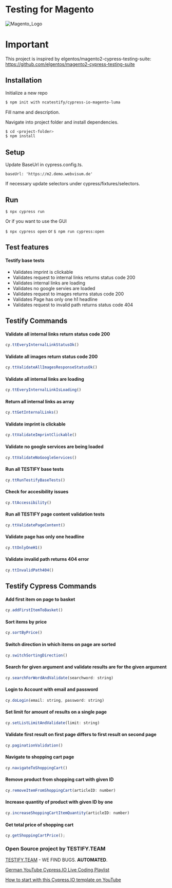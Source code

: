 # Testing for Magento

![Magento_Logo](https://user-images.githubusercontent.com/108877931/214883559-6ff3d5a2-af1d-4f66-9eb2-4595e1c5a64c.png)

# Important

This project is inspired by elgentos/magento2-cypress-testing-suite: https://github.com/elgentos/magento2-cypress-testing-suite

## Installation

Initialize a new repo

```bash
$ npm init with ncatestify/cypress-io-magento-luma 
```

Fill name and description.

Navigate into project folder and install dependencies.

```bash
$ cd <project-folder>
$ npm install
```

## Setup

Update BaseUrl in cypress.config.ts.

`baseUrl: 'https://m2.demo.webvisum.de'`

If necessary update selectors under cypress/fixtures/selectors.

## Run

`$ npx cypress run`

Or if you want to use the GUI

`$ npx cypress open` or `$ npm run cypress:open`

## Test features

#### Testify base tests

  - Validates imprint is clickable
  - Validates request to internal links returns status code 200
  - Validates internal links are loading
  - Validates no google servies are loaded
  - Validates request to images returns status code 200
  - Validates Page has only one h1 headline
  - Validates request to invalid path returns status code 404

## Testify Commands

#### Validate all internal links return status code 200

```js
cy.ttEveryInternalLinkStatusOk()
```

#### Validate all images return status code 200

```js
cy.ttValidateAllImagesResponseStatusOk()
```

#### Validate all internal links are loading

```js
cy.ttEveryInternalLinkIsLoading()
```

#### Return all internal links as array

```js
cy.ttGetInternalLinks()
```

#### Validate imprint is clickable

```js
cy.ttValidateImprintClickable()
```

#### Validate no google services are being loaded

```js
cy.ttValidateNoGoogleServices()
```

#### Run all TESTIFY base tests

```js
cy.ttRunTestifyBaseTests()
```

#### Check for accesibility issues

```js
cy.ttAccessibility()
```

#### Run all TESTIFY page content validation tests

```js
cy.ttValidatePageContent()
```

#### Validate page has only one headline

```js
cy.ttOnlyOneH1()
```

#### Validate invalid path returns 404 error

```js
cy.ttInvalidPath404()
```

## Testify Cypress Commands

#### Add first item on page to basket

```js
cy.addFirstItemToBasket()
```

#### Sort items by price

```js
cy.sortByPrice()
```

#### Switch direction in which items on page are sorted

```js
cy.switchSortingDirection()
```

#### Search for given argument and validate results are for the given argument

```js
cy.searchForWordAndValidate(searchword: string)
```

#### Login to Account with email and password

```js
cy.doLogin(email: string, password: string)
```

#### Set limit for amount of results on a single page

```js
cy.setListLimitAndValidate(limit: string)
```

#### Validate first result on first page differs to first result on second page

```js
cy.paginationValidation()
```

#### Navigate to shopping cart page

```js
cy.navigateToShoppingCart()
```

#### Remove product from shopping cart with given ID

```js
cy.removeItemFromShoppingCart(articleID: number)
```

#### Increase quantity of product with given ID by one

```js
cy.increaseShoppingCartItemQuantity(articleID: number)
```

#### Get total price of shopping cart

```js
cy.getShoppingCartPrice();
```

### Open Source project by TESTIFY.TEAM

[TESTIFY.TEAM](https://testify.team) - WE FIND BUGS. **AUTOMATED**.

[German YouTube Cypress.IO Live Coding Playlist](https://www.youtube.com/watch?v=mb_PTxDeJKI&list=PLKrKzhBjw2Y9ceCxO3ollOc4eIVPAjiHs)

[How to start with this Cypress.IO template on YouTube](https://youtu.be/b27PciNzreY)
